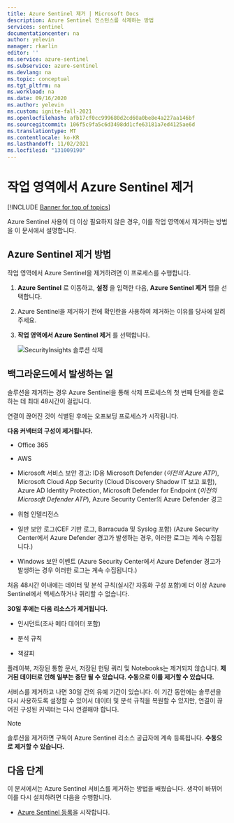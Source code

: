 ```yaml
---
title: Azure Sentinel 제거 | Microsoft Docs
description: Azure Sentinel 인스턴스를 삭제하는 방법
services: sentinel
documentationcenter: na
author: yelevin
manager: rkarlin
editor: ''
ms.service: azure-sentinel
ms.subservice: azure-sentinel
ms.devlang: na
ms.topic: conceptual
ms.tgt_pltfrm: na
ms.workload: na
ms.date: 09/16/2020
ms.author: yelevin
ms.custom: ignite-fall-2021
ms.openlocfilehash: afb17cf0cc999680d2cd60a0be8e4a227aa146bf
ms.sourcegitcommit: 106f5c9fa5c6d3498dd1cfe63181a7ed4125ae6d
ms.translationtype: MT
ms.contentlocale: ko-KR
ms.lasthandoff: 11/02/2021
ms.locfileid: "131009190"
---
```

# <a name="remove-azure-sentinel-from-your-workspace"></a>작업 영역에서 Azure Sentinel 제거

[!INCLUDE [Banner for top of topics](./includes/banner.md)]

Azure Sentinel 사용이 더 이상 필요하지 않은 경우, 이를 작업 영역에서 제거하는 방법을 이 문서에서 설명합니다.

## <a name="how-to-remove-azure-sentinel"></a>Azure Sentinel 제거 방법

작업 영역에서 Azure Sentinel을 제거하려면 이 프로세스를 수행합니다.

1. **Azure Sentinel** 로 이동하고, **설정** 을 입력한 다음, **Azure Sentinel 제거** 탭을 선택합니다.

1. Azure Sentinel을 제거하기 전에 확인란을 사용하여 제거하는 이유를 당사에 알려 주세요.

1. **작업 영역에서 Azure Sentinel 제거** 를 선택합니다.
    
    ![SecurityInsights 솔루션 삭제](media/offboard/delete-solution.png)

## <a name="what-happens-behind-the-scenes"></a>백그라운드에서 발생하는 일

솔루션을 제거하는 경우 Azure Sentinel을 통해 삭제 프로세스의 첫 번째 단계를 완료하는 데 최대 48시간이 걸립니다.

연결이 끊어진 것이 식별된 후에는 오프보딩 프로세스가 시작됩니다.

**다음 커넥터의 구성이 제거됩니다.**
-   Office 365

-   AWS

-   Microsoft 서비스 보안 경고: ID용 Microsoft Defender (*이전의 Azure ATP*), Microsoft Cloud App Security (Cloud Discovery Shadow IT 보고 포함), Azure AD Identity Protection, Microsoft Defender for Endpoint (*이전의 Microsoft Defender ATP*), Azure Security Center의 Azure Defender 경고

-   위협 인텔리전스

-   일반 보안 로그(CEF 기반 로그, Barracuda 및 Syslog 포함) (Azure Security Center에서 Azure Defender 경고가 발생하는 경우, 이러한 로그는 계속 수집됩니다.)

-   Windows 보안 이벤트 (Azure Security Center에서 Azure Defender 경고가 발생하는 경우 이러한 로그는 계속 수집됩니다.)

처음 48시간 이내에는 데이터 및 분석 규칙(실시간 자동화 구성 포함)에 더 이상 Azure Sentinel에서 액세스하거나 쿼리할 수 ​​없습니다.

**30일 후에는 다음 리소스가 제거됩니다.**

-   인시던트(조사 메타 데이터 포함)

-   분석 규칙

-   책갈피

플레이북, 저장된 통합 문서, 저장된 헌팅 쿼리 및 Notebooks는 제거되지 않습니다. **제거된 데이터로 인해 일부는 중단 될 수 있습니다. 수동으로 이를 제거할 수 있습니다.**

서비스를 제거하고 나면 30일 간의 유예 기간이 있습니다. 이 기간 동안에는 솔루션을 다시 사용하도록 설정할 수 있어서 데이터 및 분석 규칙을 복원할 수 있지만, 연결이 끊어진 구성된 커넥터는 다시 연결해야 합니다.

> [!NOTE]
> 솔루션을 제거하면 구독이 Azure Sentinel 리소스 공급자에 계속 등록됩니다. **수동으로 제거할 수 있습니다.**




## <a name="next-steps"></a>다음 단계
이 문서에서는 Azure Sentinel 서비스를 제거하는 방법을 배웠습니다. 생각이 바뀌어 이를 다시 설치하려면 다음을 수행합니다.
- [Azure Sentinel 등록](quickstart-onboard.md)을 시작합니다.
